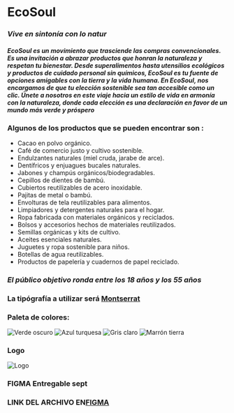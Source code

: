 # **EcoSoul**
### *Vive en sintonía con lo natur*
#### ***EcoSoul es un movimiento que trasciende las compras convencionales. Es una invitación a abrazar productos que honran la naturaleza y respetan tu bienestar. Desde superalimentos hasta utensilios ecológicos y productos de cuidado personal sin químicos, EcoSoul es tu fuente de opciones amigables con la tierra y la vida humana. En EcoSoul, nos encargamos de que tu elección sostenible sea tan accesible como un clic. Únete a nosotros en este viaje hacia un estilo de vida en armonía con la naturaleza, donde cada elección es una declaración en favor de un mundo más verde y próspero***

### Algunos de los productos que se pueden encontrar son :
- Cacao en polvo orgánico.
- Café de comercio justo y cultivo sostenible.
- Endulzantes naturales (miel cruda, jarabe de arce).
- Dentífricos y enjuagues bucales naturales.
- Jabones y champús orgánicos/biodegradables.
- Cepillos de dientes de bambú.
- Cubiertos reutilizables de acero inoxidable.
- Pajitas de metal o bambú.
- Envolturas de tela reutilizables para alimentos.
- Limpiadores y detergentes naturales para el hogar.
- Ropa fabricada con materiales orgánicos y reciclados.
- Bolsos y accesorios hechos de materiales reutilizados.
- Semillas orgánicas y kits de cultivo.
- Aceites esenciales naturales.
- Juguetes y ropa sostenible para niños.
- Botellas de agua reutilizables.
- Productos de papelería y cuadernos de papel reciclado.
### *El público objetivo ronda entre los 18 años y los 55 años*

### La tipógrafía a utilizar será [Montserrat](https://fonts.google.com/specimen/Montserrat)

### Paleta de colores:
![Verde oscuro ](#004225)
![Azul turquesa ](#00A79D)
![Gris claro](#EDEDED)
![Marrón tierra](#8A6D3B)


### Logo
 ![Logo](https://freeimage.host/i/Hb2TW7a)
 
 ### FIGMA Entregable  sept
 ### LINK DEL ARCHIVO EN[FIGMA](https://www.figma.com/file/CuRwOVGGRDvVLRR9OGdbXO/FIGMA-JOSE-GUGGIANA?type=design&node-id=0%3A1&mode=design&t=LfPnaCFWBfNB2ZKe-1)


